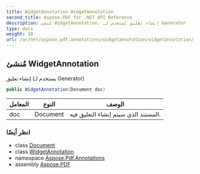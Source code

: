 ```yaml
---
title: WidgetAnnotation.WidgetAnnotation
second_title: Aspose.PDF for .NET API Reference
description: مُنشئ WidgetAnnotation. إنشاء تعليق يُستخدم لـ Generator
type: docs
weight: 10
url: /ar/net/aspose.pdf.annotations/widgetannotation/widgetannotation/
---
```

## مُنشئ WidgetAnnotation

إنشاء تعليق (يستخدم لـ Generator)

```csharp
public WidgetAnnotation(Document doc)
```

| المعامل | النوع | الوصف |
| --- | --- | --- |
| doc | Document | المستند الذي سيتم إنشاء التعليق فيه. |

### انظر أيضًا

* class [Document](../../../aspose.pdf/document/)
* class [WidgetAnnotation](../)
* namespace [Aspose.Pdf.Annotations](../../../aspose.pdf.annotations/)
* assembly [Aspose.PDF](../../../)
